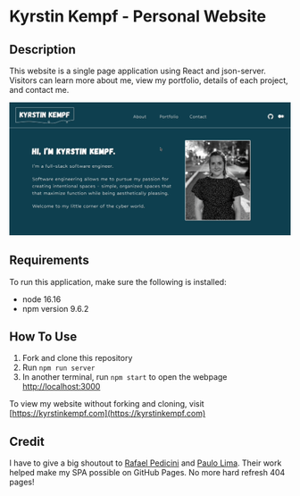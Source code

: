 # Kyrstin Kempf - Personal Website

## Description

This website is a single page application using React and json-server. Visitors can learn more about me, view my portfolio, details of each project, and contact me.

![](personalWebsite.gif)

## Requirements

To run this application, make sure the following is installed:
- node 16.16
- npm version 9.6.2

## How To Use

1. Fork and clone this repository
3. Run `npm run server`
4. In another terminal, run `npm start` to open the webpage [http://localhost:3000](http://localhost:3000)

To view my website without forking and cloning, visit [https://kyrstinkempf.com](https://kyrstinkempf.com)

## Credit

I have to give a big shoutout to [Rafael Pedicini](https://github.com/rafgraph/spa-github-pages) and [Paulo Lima](https://medium.com/@itspaulolimahimself/deploying-a-react-js-spa-app-to-github-pages-58ddaa2897a3). Their work helped make my SPA possible on GitHub Pages. No more hard refresh 404 pages!